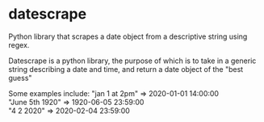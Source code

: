 # datescrape
Python library that scrapes a date object from a descriptive string using regex.

Datescrape is a python library, the purpose of which is to take in a generic string describing a date and time, and return a date object of the "best guess"

Some examples include:
"jan 1 at 2pm"  => 2020-01-01 14:00:00        
"June 5th 1920" => 1920-06-05 23:59:00    
"4 2 2020"      => 2020-02-04 23:59:00

